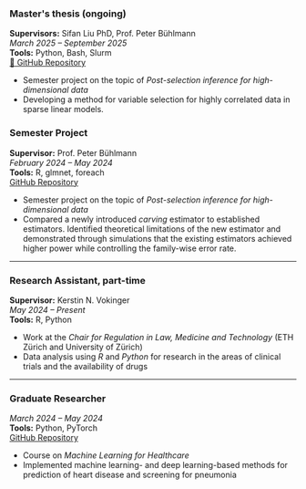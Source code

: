 ### **Master's thesis (ongoing)**  
**Supervisors:** Sifan Liu PhD, Prof. Peter Bühlmann  
*March 2025 – September 2025*  
**Tools:** Python, Bash, Slurm  
[🔗 GitHub Repository](https://github.com/PaulSchlossmacher/power-sim-carving)  
- Semester project on the topic of *Post-selection inference for high-dimensional data*  
- Developing a method for variable selection for highly correlated data in sparse linear models.


### **Semester Project**  
**Supervisor:** Prof. Peter Bühlmann  
*February 2024 – May 2024*  
**Tools:** R, glmnet, foreach  
<i class="bi bi-github"></i> <a href="https://github.com/PaulSchlossmacher/power-sim-carving">GitHub Repository</a> 
- Semester project on the topic of *Post-selection inference for high-dimensional data*  
- Compared a newly introduced *carving* estimator to established estimators. Identified theoretical limitations of the new estimator and demonstrated through simulations that the existing estimators achieved higher power while controlling the family-wise error rate.

---

### **Research Assistant, part-time**  
**Supervisor:** Kerstin N. Vokinger  
*May 2024 – Present*  
**Tools:** R, Python
- Work at the *Chair for Regulation in Law, Medicine and Technology* (ETH Zürich and University of Zürich)  
- Data analysis using *R* and *Python* for research in the areas of clinical trials and the availability of drugs

---


### **Graduate Researcher**  
*March 2024 – May 2024*  
**Tools:** Python, PyTorch  
<i class="bi bi-github"></i> <a href="https://github.com/PaulSchlossmacher/ML4Healthcare">GitHub Repository</a>  
- Course on *Machine Learning for Healthcare*  
- Implemented machine learning- and deep learning-based methods for prediction of heart disease and screening for pneumonia